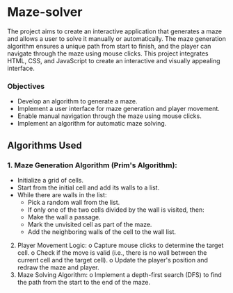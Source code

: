 # Maze-solver

The project aims to create an interactive application that generates a maze and allows a user to solve it manually or automatically. The maze generation algorithm ensures a unique path from start to finish, and the player can navigate through the maze using mouse clicks. This project integrates HTML, CSS, and JavaScript to create an interactive and visually appealing interface.

### Objectives
*	Develop an algorithm to generate a maze.
*	Implement a user interface for maze generation and player movement.
*	Enable manual navigation through the maze using mouse clicks.
*	Implement an algorithm for automatic maze solving.
  
## Algorithms Used
### 1.	Maze Generation Algorithm (Prim's Algorithm):
*	Initialize a grid of cells.
*	Start from the initial cell and add its walls to a list.
*	While there are walls in the list:
    * Pick a random wall from the list.
    * If only one of the two cells divided by the wall is visited, then:
    * Make the wall a passage.
    *	Mark the unvisited cell as part of the maze.
    *	Add the neighboring walls of the cell to the wall list.
2.	Player Movement Logic:
o	Capture mouse clicks to determine the target cell.
o	Check if the move is valid (i.e., there is no wall between the current cell and the target cell).
o	Update the player's position and redraw the maze and player.
3.	Maze Solving Algorithm:
o	Implement a depth-first search (DFS) to find the path from the start to the end of the maze.
